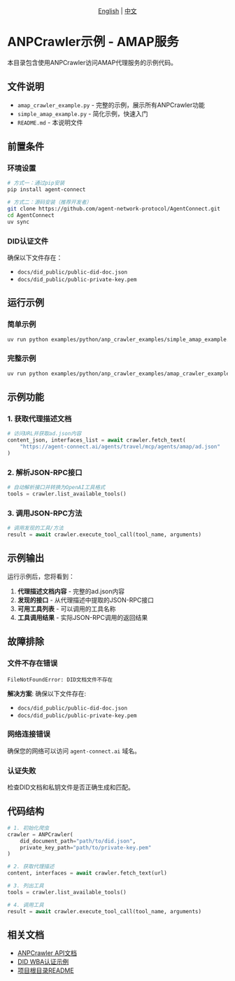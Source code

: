 <div align="center">
  
[English](README.md) | [中文](README.cn.md)

</div>

# ANPCrawler示例 - AMAP服务

本目录包含使用ANPCrawler访问AMAP代理服务的示例代码。

## 文件说明

- `amap_crawler_example.py` - 完整的示例，展示所有ANPCrawler功能
- `simple_amap_example.py` - 简化示例，快速入门
- `README.md` - 本说明文件

## 前置条件

### 环境设置
```bash
# 方式一：通过pip安装
pip install agent-connect

# 方式二：源码安装（推荐开发者）
git clone https://github.com/agent-network-protocol/AgentConnect.git
cd AgentConnect
uv sync
```

### DID认证文件
确保以下文件存在：
- `docs/did_public/public-did-doc.json`
- `docs/did_public/public-private-key.pem`

## 运行示例

### 简单示例
```bash
uv run python examples/python/anp_crawler_examples/simple_amap_example.py
```

### 完整示例
```bash
uv run python examples/python/anp_crawler_examples/amap_crawler_example.py
```

## 示例功能

### 1. 获取代理描述文档
```python
# 访问URL并获取ad.json内容
content_json, interfaces_list = await crawler.fetch_text(
    "https://agent-connect.ai/agents/travel/mcp/agents/amap/ad.json"
)
```

### 2. 解析JSON-RPC接口
```python
# 自动解析接口并转换为OpenAI工具格式
tools = crawler.list_available_tools()
```

### 3. 调用JSON-RPC方法
```python
# 调用发现的工具/方法
result = await crawler.execute_tool_call(tool_name, arguments)
```

## 示例输出

运行示例后，您将看到：

1. **代理描述文档内容** - 完整的ad.json内容
2. **发现的接口** - 从代理描述中提取的JSON-RPC接口
3. **可用工具列表** - 可以调用的工具名称
4. **工具调用结果** - 实际JSON-RPC调用的返回结果

## 故障排除

### 文件不存在错误
```
FileNotFoundError: DID文档文件不存在
```
**解决方案**: 确保以下文件存在:
- `docs/did_public/public-did-doc.json`
- `docs/did_public/public-private-key.pem`

### 网络连接错误
确保您的网络可以访问 `agent-connect.ai` 域名。

### 认证失败
检查DID文档和私钥文件是否正确生成和匹配。

## 代码结构

```python
# 1. 初始化爬虫
crawler = ANPCrawler(
    did_document_path="path/to/did.json",
    private_key_path="path/to/private-key.pem"
)

# 2. 获取代理描述
content, interfaces = await crawler.fetch_text(url)

# 3. 列出工具
tools = crawler.list_available_tools()

# 4. 调用工具
result = await crawler.execute_tool_call(tool_name, arguments)
```

## 相关文档

- [ANPCrawler API文档](../../../agent_connect/anp_crawler/)
- [DID WBA认证示例](../did_wba_examples/)
- [项目根目录README](../../../README.cn.md)